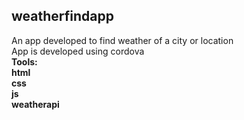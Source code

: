 ## weatherfindapp
An app developed to find weather of a city or location<br>
App is developed using cordova<br>
<b>Tools:<br>
<b>html<br>
<b>css<br>
<b>js<br>
<b>weatherapi  
